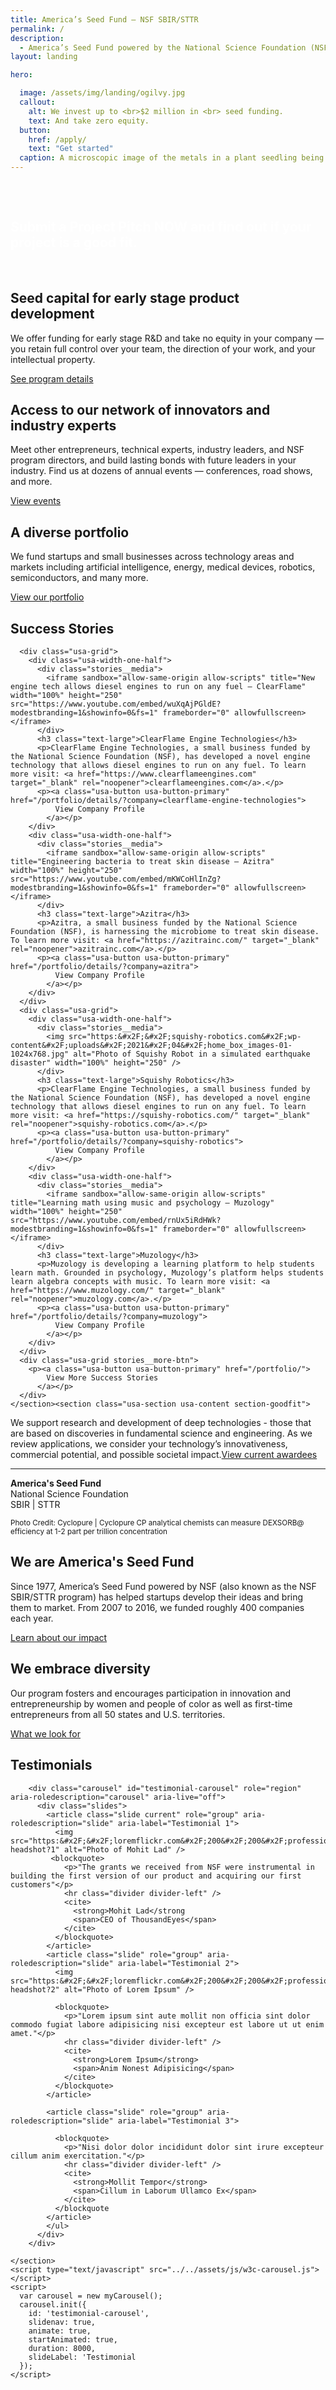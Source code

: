 ```yaml
---
title: America’s Seed Fund – NSF SBIR/STTR
permalink: /
description: 
  - America’s Seed Fund powered by the National Science Foundation (NSF SBIR/STTR) supports startups with research and development funding to create technologies.
layout: landing

hero:

  image: /assets/img/landing/ogilvy.jpg
  callout:
    alt: We invest up to <br>$2 million in <br> seed funding.
    text: And take zero equity.
  button:
    href: /apply/
    text: "Get started"
  caption: A microscopic image of the metals in a plant seedling being studied for its ability to clean contaminated environments. Photo courtesy of <a href="http://www.sigray.com">Sigray</a>, a small business revolutionizing x-ray research equipment through its patented innovations on x-ray source and optic technology. 
---
```


<head><script type="text/javascript"> setTimeout(function(){var a=document.createElement("script"); var b=document.getElementsByTagName("script")[0]; a.src=document.location.protocol+"//script.crazyegg.com/pages/scripts/0041/5508.js?"+Math.floor(new Date().getTime()/3600000); a.async=true;a.type="text/javascript";b.parentNode.insertBefore(a,b)}, 1); </script>
</head>
<section class="usa-section usa-content  background-gray-dark" style="padding-top:2rem; padding-bottom: 0rem;">
<div class="usa-grid">
<h2 class="text-medium" style="color:#fff;"><strong>Submit a Project Pitch NOW and find out if your project is a good fit.</strong></h2><br>
</div>
</section>
<section class="usa-section usa-content section-intro background-light-neutral">
<div class="usa-grid">
<div class="usa-width-one-third" markdown="1">
<h2 class="text-medium">Seed capital for early stage product development</h2>

We offer funding for early stage R&D and take no equity in your company — you retain full control over your team, the direction of your work, and your intellectual property.

<a class="usa-button usa-button-primary button-arrow" href="{{ site.baseurl }}/about/">
See program details
</a>

</div>
<div class="usa-width-one-third" markdown="1">
<h2 class="text-medium">Access to our network of innovators and industry experts</h2>

Meet other entrepreneurs, technical experts, industry leaders, and NSF program directors, and build lasting bonds with future leaders in your industry. Find us at dozens of annual events — conferences, road shows, and more.

<a class="usa-button usa-button-primary button-arrow" href="{{ site.baseurl }}/events/">
View events
</a>

</div>
<div class="usa-width-one-third" markdown="1">
<h2 class="text-medium">A diverse portfolio</h2>

We fund startups and small businesses across technology areas and markets including artificial intelligence, energy, medical devices, robotics, semiconductors, and many more.

<a class="usa-button usa-button-primary button-arrow" href="{{ site.baseurl }}/portfolio/">
View our portfolio
</a>

</div>
</div>
</section>

<section class="usa-section usa-content section-stories background-light-blue">
     <div class="usa-grid">
        <h2>Success Stories</h2>
      </div>

      <div class="usa-grid">
        <div class="usa-width-one-half">
          <div class="stories__media">
            <iframe sandbox="allow-same-origin allow-scripts" title="New engine tech allows diesel engines to run on any fuel – ClearFlame" width="100%" height="250" src="https://www.youtube.com/embed/wuXqAjPGldE?modestbranding=1&showinfo=0&fs=1" frameborder="0" allowfullscreen></iframe>
          </div>
          <h3 class="text-large">ClearFlame Engine Technologies</h3>
          <p>ClearFlame Engine Technologies, a small business funded by the National Science Foundation (NSF), has developed a novel engine technology that allows diesel engines to run on any fuel. To learn more visit: <a href="https://www.clearflameengines.com" target="_blank" rel="noopener">clearflameengines.com</a>.</p>
          <p><a class="usa-button usa-button-primary" href="/portfolio/details/?company=clearflame-engine-technologies">
              View Company Profile
            </a></p>
        </div>
        <div class="usa-width-one-half">
          <div class="stories__media">
            <iframe sandbox="allow-same-origin allow-scripts" title="Engineering bacteria to treat skin disease – Azitra" width="100%" height="250" src="https://www.youtube.com/embed/mKWCoHlInZg?modestbranding=1&showinfo=0&fs=1" frameborder="0" allowfullscreen></iframe>
          </div>
          <h3 class="text-large">Azitra</h3>
          <p>Azitra, a small business funded by the National Science Foundation (NSF), is harnessing the microbiome to treat skin disease. To learn more visit: <a href="https://azitrainc.com/" target="_blank" rel="noopener">azitrainc.com</a>.</p>
          <p><a class="usa-button usa-button-primary" href="/portfolio/details/?company=azitra">
              View Company Profile
            </a></p>
        </div>
      </div>
      <div class="usa-grid">
        <div class="usa-width-one-half">
          <div class="stories__media">
            <img src="https:&#x2F;&#x2F;squishy-robotics.com&#x2F;wp-content&#x2F;uploads&#x2F;2021&#x2F;04&#x2F;home_box_images-01-1024x768.jpg" alt="Photo of Squishy Robot in a simulated earthquake disaster" width="100%" height="250" />
          </div>
          <h3 class="text-large">Squishy Robotics</h3>
          <p>ClearFlame Engine Technologies, a small business funded by the National Science Foundation (NSF), has developed a novel engine technology that allows diesel engines to run on any fuel. To learn more visit: <a href="https://squishy-robotics.com/" target="_blank" rel="noopener">squishy-robotics.com</a>.</p>
          <p><a class="usa-button usa-button-primary" href="/portfolio/details/?company=squishy-robotics">
              View Company Profile
            </a></p>
        </div>
        <div class="usa-width-one-half">
          <div class="stories__media">
            <iframe sandbox="allow-same-origin allow-scripts" title="Learning math using music and psychology – Muzology" width="100%" height="250" src="https://www.youtube.com/embed/rnUx5iRdHWk?modestbranding=1&showinfo=0&fs=1" frameborder="0" allowfullscreen></iframe>
          </div>
          <h3 class="text-large">Muzology</h3>
          <p>Muzology is developing a learning platform to help students learn math. Grounded in psychology, Muzology’s platform helps students learn algebra concepts with music. To learn more visit: <a href="https://www.muzology.com/" target="_blank" rel="noopener">muzology.com</a>.</p>
          <p><a class="usa-button usa-button-primary" href="/portfolio/details/?company=muzology">
              View Company Profile
            </a></p>
        </div>
      </div>
      <div class="usa-grid stories__more-btn">
        <p><a class="usa-button usa-button-primary" href="/portfolio/">
            View More Success Stories
          </a></p>
      </div>
    </section><section class="usa-section usa-content section-goodfit">
<div class="usa-grid" markdown="1">
<div class="usa-content" markdown="1">
  <p class="text-large">We support research and development of deep technologies - those that are based on discoveries in fundamental science and engineering. As we review applications, we consider your technology’s innovativeness, commercial potential, and possible societal impact.<a href="{{ site.baseurl }}/awardees/phase-1/">View current awardees</a>
  </p>
  <hr class="divider divider-left" />
  <p><strong>America's Seed Fund</strong><br />
            National Science Foundation<br />
            SBIR &#124; STTR</p>
</div>
</div>
   <small>
        <div class="usa-grid">
          <p>Photo Credit: Cyclopure | Cyclopure CP analytical chemists can measure DEXSORB@ efficiency at 1-2 part per trillion concentration</p>
        </div>
      </small>
</section>

<section class="usa-section usa-content section-about background-light-blue">
<div class="usa-grid">
<div class="usa-width-one-half" markdown="1">
<h2 class="text-large">We are America's Seed Fund</h2>

Since 1977, America’s Seed Fund powered by NSF (also known as the NSF SBIR/STTR program) has helped startups develop their ideas and bring them to market. From 2007 to 2016, we funded roughly 400 companies each year.

<a class="usa-button usa-button-primary button-arrow" href="{{ site.baseurl }}/showcase/">
Learn about our impact
</a>

</div>
<div class="usa-width-one-half" markdown="1">
<h2 class="text-large">We embrace diversity</h2>

Our program fosters and encourages participation in innovation and entrepreneurship by women and people of color as well as first-time entrepreneurs from all 50 states and U.S. territories.

<a class="usa-button usa-button-primary button-arrow" href="{{ site.baseurl }}/showcase/">
What we look for
</a>

</div></div>
</section>

<section class="usa-section usa-content section-testimonials background-light-neutral">
      <div class="usa-grid">
        <h2>Testimonials</h2>

        <div class="carousel" id="testimonial-carousel" role="region" aria-roledescription="carousel" aria-live="off">
          <div class="slides">
            <article class="slide current" role="group" aria-roledescription="slide" aria-label="Testimonial 1">
              <img src="https:&#x2F;&#x2F;loremflickr.com&#x2F;200&#x2F;200&#x2F;professional-headshot?1" alt="Photo of Mohit Lad" />
             <blockquote>
                <p>"The grants we received from NSF were instrumental in building the first version of our product and acquiring our first customers"</p>
                <hr class="divider divider-left" />
                <cite>
                  <strong>Mohit Lad</strong
                  <span>CEO of ThousandEyes</span>
                </cite>
              </blockquote>
            </article>
            <article class="slide" role="group" aria-roledescription="slide" aria-label="Testimonial 2">
              <img src="https:&#x2F;&#x2F;loremflickr.com&#x2F;200&#x2F;200&#x2F;professional-headshot?2" alt="Photo of Lorem Ipsum" />

              <blockquote>
                <p>"Lorem ipsum sint aute mollit non officia sint dolor commodo fugiat labore adipisicing nisi excepteur est labore ut ut enim amet."</p>
                <hr class="divider divider-left" />
                <cite>
                  <strong>Lorem Ipsum</strong>
                  <span>Anim Nonest Adipisicing</span>
                </cite>
              </blockquote>
            </article>

            <article class="slide" role="group" aria-roledescription="slide" aria-label="Testimonial 3">

              <blockquote>
                <p>"Nisi dolor dolor incididunt dolor sint irure excepteur cillum anim exercitation."</p>
                <hr class="divider divider-left" />
                <cite>
                  <strong>Mollit Tempor</strong>
                  <span>Cillum in Laborum Ullamco Ex</span>
                </cite>
              </blockquote
            </article>
            </ul>
          </div>
        </div>

    </section>
    <script type="text/javascript" src="../../assets/js/w3c-carousel.js"></script>
    <script>
      var carousel = new myCarousel();
      carousel.init({
        id: 'testimonial-carousel',
        slidenav: true,
        animate: true,
        startAnimated: true,
        duration: 8000,
        slideLabel: 'Testimonial
      });
    </script>




